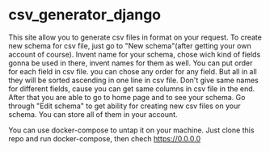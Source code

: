 # csv_generator_django


This site allow you to generate csv files in format on your request. To create new schema for csv file, just go to "New schema"(after getting your own account of course). Invent name for your schema, chose wich kind of fields gonna be used in there, invent names for them as well. You can put order for each field in csv file. you can chose any order for any field. But all in all they will be sorted ascending in one line in csv file. Don't give same names for different fields, cause you can get same columns in csv file in the end.
After that you are able to go to home page and to see your schema. Go through "Edit schema" to get ability for creating new csv files on your schema. You can store all of them in your account.

You can use docker-compose to untap it on your machine. Just clone this repo and run docker-compose, then chech https://0.0.0.0
